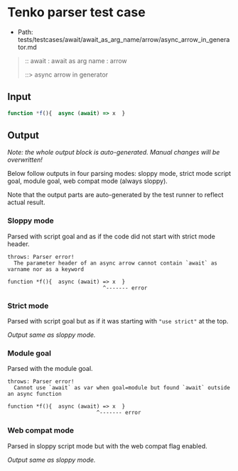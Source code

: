 # Tenko parser test case

- Path: tests/testcases/await/await_as_arg_name/arrow/async_arrow_in_generator.md

> :: await : await as arg name : arrow
>
> ::> async arrow in generator

## Input

`````js
function *f(){  async (await) => x  }
`````

## Output

_Note: the whole output block is auto-generated. Manual changes will be overwritten!_

Below follow outputs in four parsing modes: sloppy mode, strict mode script goal, module goal, web compat mode (always sloppy).

Note that the output parts are auto-generated by the test runner to reflect actual result.

### Sloppy mode

Parsed with script goal and as if the code did not start with strict mode header.

`````
throws: Parser error!
  The parameter header of an async arrow cannot contain `await` as varname nor as a keyword

function *f(){  async (await) => x  }
                              ^------- error
`````

### Strict mode

Parsed with script goal but as if it was starting with `"use strict"` at the top.

_Output same as sloppy mode._

### Module goal

Parsed with the module goal.

`````
throws: Parser error!
  Cannot use `await` as var when goal=module but found `await` outside an async function

function *f(){  async (await) => x  }
                            ^------- error
`````


### Web compat mode

Parsed in sloppy script mode but with the web compat flag enabled.

_Output same as sloppy mode._
